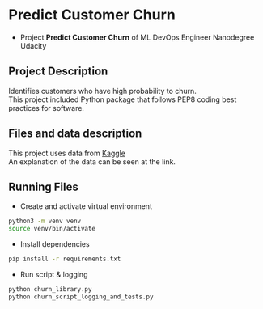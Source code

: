# Predict Customer Churn

- Project **Predict Customer Churn** of ML DevOps Engineer Nanodegree Udacity

## Project Description
Identifies customers who have high probability to churn.<br>
This project included Python package that follows PEP8 coding best practices
for software.

## Files and data description
This project uses data from [Kaggle](https://www.kaggle.com/datasets/sakshigoyal7/credit-card-customers) <br>
An explanation of the data can be seen at the link.

## Running Files
* Create and activate virtual environment

```bash
python3 -m venv venv
source venv/bin/activate
```
* Install dependencies
```bash
pip install -r requirements.txt
```
* Run script & logging
```bash
python churn_library.py
python churn_script_logging_and_tests.py
```
